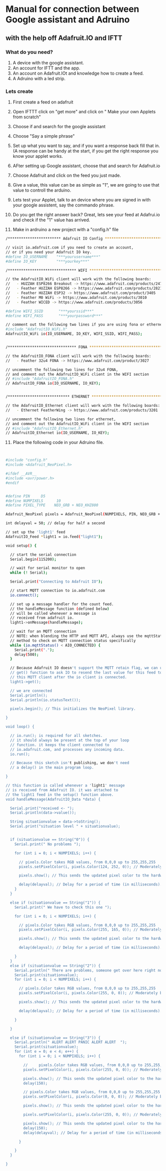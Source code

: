 
# Manual for connection between Google assistant and Adruino 
## with the help off Adafruit.IO and IFTT

### What do you need?

1. A device with the google assistant.
2. An account for IFTT and the app.
3. An account on Adafruit.IOt and knowledge how to create a feed.
4. A Adruino with a led strip.

### Lets create
1. First create a feed on adafruit
2. Open IFTTT click on "get more" and click on " Make your own Applets from scratch"
3. Choose if and search for the google assistant
4. Choose "Say a simple phrase"
5. Set up what you want to say, and if you want a response back fill that in. (A response can be handy at the start, if you get the right response you know your applet works. 
6. AFter setting up Google assistant, choose that and search for Adafruit.io
7. Choose Adafruit and click on the feed you just made.
8. Give a value, this value can be as simple as "1", we are going to use that value to controll the arduino.
9. Lets test your Applet, talk to an device where you are signed in with your google assistent, say the commando phrase.
10. Do you get the right answer back? Great, lets see your feed at Adafrui.io and check if the "1" value has arrived.


11. Make in ardruino a new project with a "config.h" file 
```bash
/************************ Adafruit IO Config *******************************/

// visit io.adafruit.com if you need to create an account,
// or if you need your Adafruit IO key.
#define IO_USERNAME    "***yourusername***"
#define IO_KEY         "***yourkey***"

/******************************* WIFI **************************************/

// the AdafruitIO_WiFi client will work with the following boards:
//   - HUZZAH ESP8266 Breakout -> https://www.adafruit.com/products/2471
//   - Feather HUZZAH ESP8266 -> https://www.adafruit.com/products/2821
//   - Feather HUZZAH ESP32 -> https://www.adafruit.com/product/3405
//   - Feather M0 WiFi -> https://www.adafruit.com/products/3010
//   - Feather WICED -> https://www.adafruit.com/products/3056

#define WIFI_SSID       "***yourssid***"
#define WIFI_PASS       "***yourpassword***"

// comment out the following two lines if you are using fona or ethernet
#include "AdafruitIO_WiFi.h"
AdafruitIO_WiFi io(IO_USERNAME, IO_KEY, WIFI_SSID, WIFI_PASS);


/******************************* FONA **************************************/

// the AdafruitIO_FONA client will work with the following boards:
//   - Feather 32u4 FONA -> https://www.adafruit.com/product/3027

// uncomment the following two lines for 32u4 FONA,
// and comment out the AdafruitIO_WiFi client in the WIFI section
// #include "AdafruitIO_FONA.h"
// AdafruitIO_FONA io(IO_USERNAME, IO_KEY);


/**************************** ETHERNET ************************************/

// the AdafruitIO_Ethernet client will work with the following boards:
//   - Ethernet FeatherWing -> https://www.adafruit.com/products/3201

// uncomment the following two lines for ethernet,
// and comment out the AdafruitIO_WiFi client in the WIFI section
// #include "AdafruitIO_Ethernet.h"
// AdafruitIO_Ethernet io(IO_USERNAME, IO_KEY);
```

11. Place the following code in your Adruino file.

``` bash


#include "config.h"
#include <Adafruit_NeoPixel.h>

#ifdef __AVR__
#include <avr/power.h>
#endif


#define PIN     D5
#define NUMPIXELS      10
#define PIXEL_TYPE    NEO_GRB + NEO_KHZ800

Adafruit_NeoPixel pixels = Adafruit_NeoPixel(NUMPIXELS, PIN, NEO_GRB + NEO_KHZ800);

int delayval = 50; // delay for half a second

// set up the 'light1' feed
AdafruitIO_Feed *light1 = io.feed("light1");

void setup() {

  // start the serial connection
  Serial.begin(115200);

  // wait for serial monitor to open
  while (! Serial);

  Serial.print("Connecting to Adafruit IO");

  // start MQTT connection to io.adafruit.com
  io.connect();

  // set up a message handler for the count feed.
  // the handleMessage function (defined below)
  // will be called whenever a message is
  // received from adafruit io.
  light1->onMessage(handleMessage);

  // wait for an MQTT connection
  // NOTE: when blending the HTTP and MQTT API, always use the mqttStatus
  // method to check on MQTT connection status specifically
  while (io.mqttStatus() < AIO_CONNECTED) {
    Serial.print(".");
    delay(500);
  }

  // Because Adafruit IO doesn't support the MQTT retain flag, we can use the
  // get() function to ask IO to resend the last value for this feed to just
  // this MQTT client after the io client is connected.
  light1->get();

  // we are connected
  Serial.println();
  Serial.println(io.statusText());

  pixels.begin(); // This initializes the NeoPixel library.

}

void loop() {

  // io.run(); is required for all sketches.
  // it should always be present at the top of your loop
  // function. it keeps the client connected to
  // io.adafruit.com, and processes any incoming data.
  io.run();

  // Because this sketch isn't publishing, we don't need
  // a delay() in the main program loop.

}

// this function is called whenever a 'light1' message
// is received from Adafruit IO. it was attached to
// the light1 feed in the setup() function above.
void handleMessage(AdafruitIO_Data *data) {

  Serial.print("received <- ");
  Serial.println(data->value());

  String situationvalue = data->toString();
  Serial.print("situation level " + situationvalue);


  if (situationvalue == String("0")) {
    Serial.print(" No problems ");

    for (int i = 0; i < NUMPIXELS; i++) {

      // pixels.Color takes RGB values, from 0,0,0 up to 255,255,255
      pixels.setPixelColor(i, pixels.Color(124, 252, 0)); // Moderately bright green color.

      pixels.show(); // This sends the updated pixel color to the hardware.

      delay(delayval); // Delay for a period of time (in milliseconds).
    }
  }

  else if (situationvalue == String("1")) {
    Serial.print(" We have to check this one ");

    for (int i = 0; i < NUMPIXELS; i++) {

      // pixels.Color takes RGB values, from 0,0,0 up to 255,255,255
      pixels.setPixelColor(i, pixels.Color(255, 165, 0)); // Moderately bright green color.

      pixels.show(); // This sends the updated pixel color to the hardware.

      delay(delayval); // Delay for a period of time (in milliseconds).

    }
  }
  else if (situationvalue == String("2")) {
    Serial.println(" There are problems, someone get over here right now  ");
    Serial.print(situationvalue);
    for (int i = 0; i < NUMPIXELS; i++) {

      // pixels.Color takes RGB values, from 0,0,0 up to 255,255,255
      pixels.setPixelColor(i, pixels.Color(255, 0, 0)); // Moderately bright green color.

      pixels.show(); // This sends the updated pixel color to the hardware.

      delay(delayval); // Delay for a period of time (in milliseconds).

    }

  }

  else if (situationvalue == String("3")) {
    Serial.println(" ALERT ALERT PANIC ALERT ALERT  ");
    Serial.print(situationvalue);
    for (int e = 0; e < 4; e++) {
      for (int i = 0; i < NUMPIXELS; i++) {

        //     pixels.Color takes RGB values, from 0,0,0 up to 255,255,255
        pixels.setPixelColor(i, pixels.Color(255, 0, 0)); // Moderately bright green color.

        pixels.show(); // This sends the updated pixel color to the hardware.
        delay(150);

        // pixels.Color takes RGB values, from 0,0,0 up to 255,255,255
        pixels.setPixelColor(i, pixels.Color(0, 0, 0)); // Moderately bright green color.

        pixels.show(); // This sends the updated pixel color to the hardware.

        pixels.setPixelColor(i, pixels.Color(255, 0, 0)); // Moderately bright green color.

        pixels.show(); // This sends the updated pixel color to the hardware.
        delay(150);
        delay(delayval); // Delay for a period of time (in milliseconds).

      }

    }
  }

}

```
